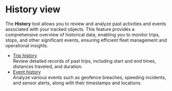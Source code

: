 # History view

The **History** tool allows you to review and analyze past activities and events associated with your tracked objects. This feature provides a comprehensive overview of historical data, enabling you to monitor trips, stops, and other significant events, ensuring efficient fleet management and operational insights.

- [Trip history](history-view/trip-history.md)  
Review detailed records of past trips, including start and end times, distances traveled, and duration.
- [Event history](history-view/event-history.md)  
Analyze various events such as geofence breaches, speeding incidents, and sensor alerts, along with their timestamps and locations.